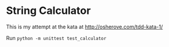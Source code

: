 # String Calculator

This is my attempt at the kata at http://osherove.com/tdd-kata-1/

Run `python -m unittest test_calculator`
